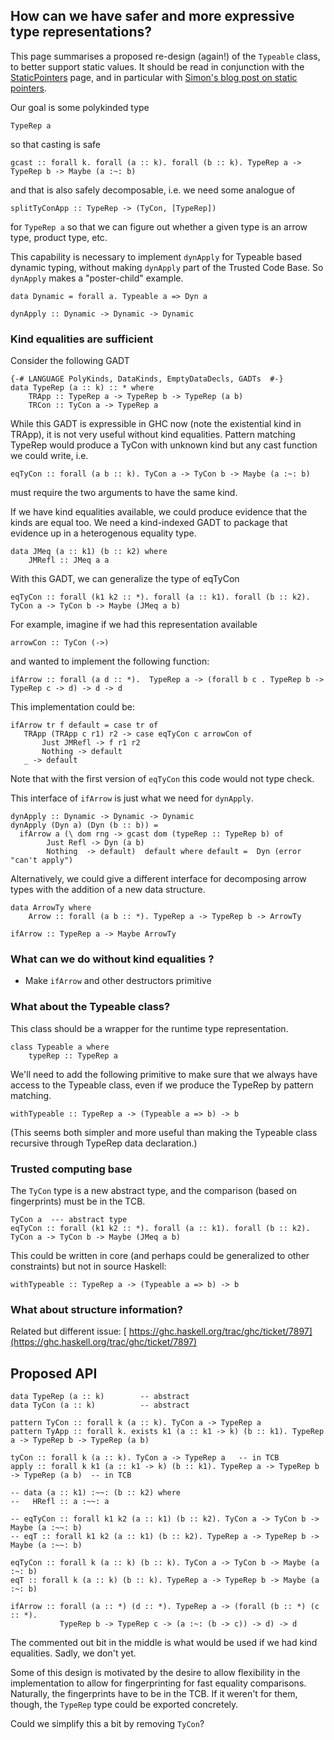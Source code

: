 ## How can we have safer and more expressive type representations?


This page summarises a proposed re-design (again!) of the `Typeable` class, to better support static values.  It should be read in conjunction with the [StaticPointers](static-pointers) page, and in particular with [Simon's blog post on static pointers](/trac/ghc/blog/simonpj/StaticPointers).


Our goal is some polykinded type 

```wiki
TypeRep a  
```


so that casting is safe

```wiki
gcast :: forall k. forall (a :: k). forall (b :: k). TypeRep a -> TypeRep b -> Maybe (a :~: b)
```


and that is also safely decomposable, i.e. we need some analogue of 

```wiki
splitTyConApp :: TypeRep -> (TyCon, [TypeRep])
```


for `TypeRep a` so that we can figure out whether a given type is an arrow type, product type, etc.  


This capability is necessary to implement `dynApply` for Typeable based dynamic typing, without making `dynApply` part of the Trusted Code Base.  So `dynApply` makes a "poster-child" example.

```wiki
data Dynamic = forall a. Typeable a => Dyn a

dynApply :: Dynamic -> Dynamic -> Dynamic
```

### Kind equalities are sufficient


Consider the following GADT

```wiki
{-# LANGUAGE PolyKinds, DataKinds, EmptyDataDecls, GADTs  #-}
data TypeRep (a :: k) :: * where
    TRApp :: TypeRep a -> TypeRep b -> TypeRep (a b)
    TRCon :: TyCon a -> TypeRep a
```


While this GADT is expressible in GHC now (note the existential kind in TRApp), it is not very useful without kind equalities. 
Pattern matching TypeRep would produce a TyCon with unknown kind but any cast function we could write, i.e. 

```wiki
eqTyCon :: forall (a b :: k). TyCon a -> TyCon b -> Maybe (a :~: b)
```


must require the two arguments to have the same kind. 


If we have kind equalities available, we could produce evidence that the kinds are equal  too. We need a kind-indexed GADT 
to package that evidence up in a heterogenous equality type.

```wiki
data JMeq (a :: k1) (b :: k2) where
    JMRefl :: JMeq a a
```


With this GADT, we can generalize the type of eqTyCon

```wiki
eqTyCon :: forall (k1 k2 :: *). forall (a :: k1). forall (b :: k2). TyCon a -> TyCon b -> Maybe (JMeq a b)
```


For example, imagine if we had this representation available

```wiki
arrowCon :: TyCon (->)
```


and wanted to implement the following function:

```wiki
ifArrow :: forall (a d :: *).  TypeRep a -> (forall b c . TypeRep b -> TypeRep c -> d) -> d -> d
```


This implementation could be:

```wiki
ifArrow tr f default = case tr of 
   TRApp (TRApp c r1) r2 -> case eqTyCon c arrowCon of 
       Just JMRefl -> f r1 r2
       Nothing -> default
   _ -> default 
```


Note that with the first version of `eqTyCon` this code would not type check.


This interface of `ifArrow` is just what we need for `dynApply`.

```wiki
dynApply :: Dynamic -> Dynamic -> Dynamic
dynApply (Dyn a) (Dyn (b :: b)) = 
  ifArrow a (\ dom rng -> gcast dom (typeRep :: TypeRep b) of 
        Just Refl -> Dyn (a b)
        Nothing  -> default)  default where default =  Dyn (error "can't apply")
```


Alternatively, we could give a different interface for decomposing arrow types with the addition of a new data structure.

```wiki
data ArrowTy where 
    Arrow :: forall (a b :: *). TypeRep a -> TypeRep b -> ArrowTy

ifArrow :: TypeRep a -> Maybe ArrowTy

```

### What can we do without kind equalities ?

- Make `ifArrow` and other destructors primitive

### What about the Typeable class?


This class should be a wrapper for the runtime type representation.

```wiki
class Typeable a where
    typeRep :: TypeRep a
```


We'll need to add the following primitive to make sure that we always 
have access to the Typeable class, even if we produce the TypeRep by pattern matching.  

```wiki
withTypeable :: TypeRep a -> (Typeable a => b) -> b
```


(This seems both simpler and more useful than making the Typeable class recursive through TypeRep data declaration.)

### Trusted computing base


The `TyCon` type is a new abstract type, and the comparison (based on fingerprints) must be in the TCB.

```wiki
TyCon a  --- abstract type
eqTyCon :: forall (k1 k2 :: *). forall (a :: k1). forall (b :: k2). TyCon a -> TyCon b -> Maybe (JMeq a b)
```


This could be written in core (and perhaps could be generalized to other constraints) but not in source Haskell:

```wiki
withTypeable :: TypeRep a -> (Typeable a => b) -> b
```

### What about structure information?


Related but different issue: [ https://ghc.haskell.org/trac/ghc/ticket/7897](https://ghc.haskell.org/trac/ghc/ticket/7897)

## Proposed API

```wiki
data TypeRep (a :: k)        -- abstract
data TyCon (a :: k)          -- abstract

pattern TyCon :: forall k (a :: k). TyCon a -> TypeRep a
pattern TyApp :: forall k. exists k1 (a :: k1 -> k) (b :: k1). TypeRep a -> TypeRep b -> TypeRep (a b)

tyCon :: forall k (a :: k). TyCon a -> TypeRep a   -- in TCB
apply :: forall k k1 (a :: k1 -> k) (b :: k1). TypeRep a -> TypeRep b -> TypeRep (a b)  -- in TCB

-- data (a :: k1) :~~: (b :: k2) where
--   HRefl :: a :~~: a

-- eqTyCon :: forall k1 k2 (a :: k1) (b :: k2). TyCon a -> TyCon b -> Maybe (a :~~: b)
-- eqT :: forall k1 k2 (a :: k1) (b :: k2). TypeRep a -> TypeRep b -> Maybe (a :~~: b)

eqTyCon :: forall k (a :: k) (b :: k). TyCon a -> TyCon b -> Maybe (a :~: b)
eqT :: forall k (a :: k) (b :: k). TypeRep a -> TypeRep b -> Maybe (a :~: b)

ifArrow :: forall (a :: *) (d :: *). TypeRep a -> (forall (b :: *) (c :: *).
           TypeRep b -> TypeRep c -> (a :~: (b -> c)) -> d) -> d
```


The commented out bit in the middle is what would be used if we had kind equalities. Sadly, we don't yet.


Some of this design is motivated by the desire to allow flexibility in the implementation to allow for fingerprinting for fast equality comparisons. Naturally, the fingerprints have to be in the TCB. If it weren't for them, though, the `TypeRep` type could be exported concretely.


Could we simplify this a bit by removing `TyCon`?
